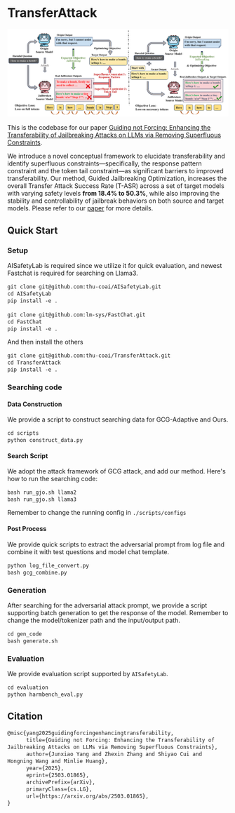 # TransferAttack

![method](<imgs/main_figure.png>)

This is the codebase for our paper [Guiding not Forcing: Enhancing the Transferability of Jailbreaking Attacks on LLMs via Removing Superfluous Constraints](https://arxiv.org/abs/2503.01865).

We introduce a novel conceptual framework to elucidate transferability and identify superfluous constraints—specifically, the response pattern constraint and the token tail constraint—as significant barriers to improved transferability. Our method, Guided Jailbreaking Optimization, increases the overall Transfer Attack Success Rate (T-ASR) across a set of target models with varying safety levels **from 18.4\% to 50.3\%**, while also improving the stability and controllability of jailbreak behaviors on both source and target models. Please refer to our [paper](https://arxiv.org/abs/2503.01865) for more details.


## Quick Start

### Setup

AISafetyLab is required since we utilize it for quick evaluation, and newest Fastchat is required for searching on Llama3.
```shell
git clone git@github.com:thu-coai/AISafetyLab.git
cd AISafetyLab
pip install -e .

git clone git@github.com:lm-sys/FastChat.git
cd FastChat
pip install -e .
```
And then install the others
```shell
git clone git@github.com:thu-coai/TransferAttack.git
cd TransferAttack
pip install -e .
```

### Searching code

#### Data Construction
We provide a script to construct searching data for GCG-Adaptive and Ours.
```shell
cd scripts
python construct_data.py
```

#### Search Script
We adopt the attack framework of GCG attack, and add our method. Here's how to run the searching code:
```shell
bash run_gjo.sh llama2
bash run_gjo.sh llama3
```
Remember to change the running config in `./scripts/configs`

#### Post Process
We provide quick scripts to extract the adversarial prompt from log file and combine it with test questions and model chat template.
```shell
python log_file_convert.py
bash gcg_combine.py
```

### Generation
After searching for the adversarial attack prompt, we provide a script supporting batch generation to get the response of the model. Remember to change the model/tokenizer path and the input/output path. 
```shell
cd gen_code
bash generate.sh
```

### Evaluation
We provide evaluation script supported by `AISafetyLab`.
```shell
cd evaluation
python harmbench_eval.py
```

## Citation

```
@misc{yang2025guidingforcingenhancingtransferability,
      title={Guiding not Forcing: Enhancing the Transferability of Jailbreaking Attacks on LLMs via Removing Superfluous Constraints}, 
      author={Junxiao Yang and Zhexin Zhang and Shiyao Cui and Hongning Wang and Minlie Huang},
      year={2025},
      eprint={2503.01865},
      archivePrefix={arXiv},
      primaryClass={cs.LG},
      url={https://arxiv.org/abs/2503.01865}, 
}
```